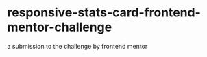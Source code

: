 # responsive-stats-card-frontend-mentor-challenge
a submission to the challenge by frontend mentor 
